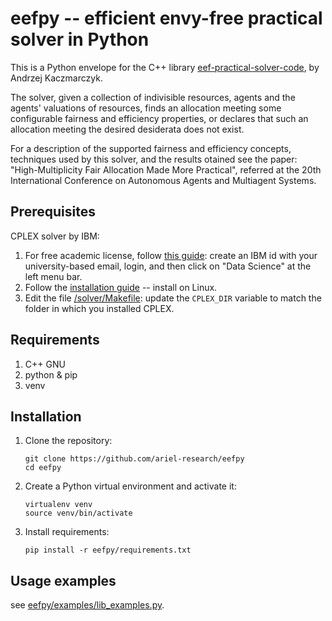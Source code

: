 # eefpy -- efficient envy-free practical solver in Python

This is a Python envelope for the C++ library [eef-practical-solver-code](https://git.tu-berlin.de/akt-public/eef-practical-solver-code), by Andrzej Kaczmarczyk.

The solver, given a collection of indivisible resources, agents and the agents' valuations of resources, finds an allocation meeting some configurable fairness and efficiency properties, or declares that such an allocation meeting the desired desiderata does not exist.

For a description of the supported fairness and efficiency concepts, techniques used by this solver, and the results otained see the paper: "High-Multiplicity Fair Allocation Made More Practical", referred at the 20th International Conference on Autonomous Agents and Multiagent Systems.

## Prerequisites
CPLEX solver by IBM:
1. For free academic license, follow [this guide](https://community.ibm.com/community/user/ai-datascience/blogs/xavier-nodet1/2020/07/09/cplex-free-for-students): create an IBM id with your university-based email, login, and then click on "Data Science" at the left menu bar.
2. Follow the [installation guide](https://www.ibm.com/docs/en/icos/20.1.0?topic=2010-installing-cplex-optimization-studio) -- install on Linux.
3. Edit the file [/solver/Makefile](/solver/Makefile): update the `CPLEX_DIR` variable to match the folder in which you installed CPLEX.

## Requirements
1. C++ GNU
2. python & pip
3. venv

## Installation 
1. Clone the repository:
    ```
    git clone https://github.com/ariel-research/eefpy
    cd eefpy
    ```
2. Create a Python virtual environment and activate it:
    ```
    virtualenv venv
    source venv/bin/activate
    ```
4. Install requirements:
    ```
    pip install -r eefpy/requirements.txt
    ```

## Usage examples

see [eefpy/examples/lib_examples.py](eefpy/examples/lib_examples.py).


